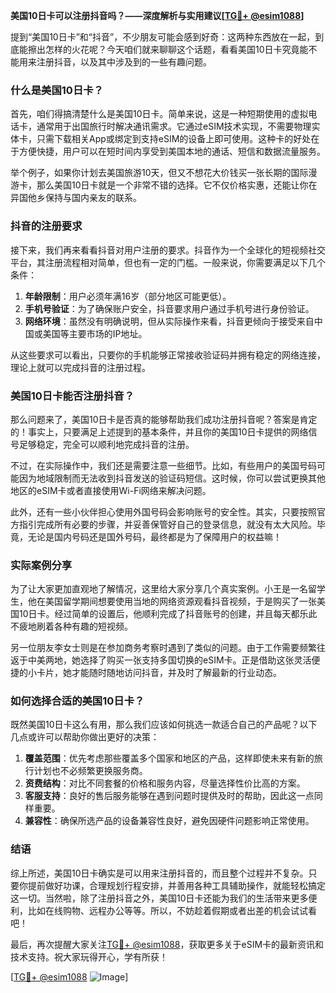 **美国10日卡可以注册抖音吗？——深度解析与实用建议[[TG💪+ @esim1088](https://t.me/s/esim1088)]**

提到“美国10日卡”和“抖音”，不少朋友可能会感到好奇：这两种东西放在一起，到底能擦出怎样的火花呢？今天咱们就来聊聊这个话题，看看美国10日卡究竟能不能用来注册抖音，以及其中涉及到的一些有趣问题。

### 什么是美国10日卡？

首先，咱们得搞清楚什么是美国10日卡。简单来说，这是一种短期使用的虚拟电话卡，通常用于出国旅行时解决通讯需求。它通过eSIM技术实现，不需要物理实体卡，只需下载相关App或绑定到支持eSIM的设备上即可使用。这种卡的好处在于方便快捷，用户可以在短时间内享受到美国本地的通话、短信和数据流量服务。

举个例子，如果你计划去美国旅游10天，但又不想花大价钱买一张长期的国际漫游卡，那么美国10日卡就是一个非常不错的选择。它不仅价格实惠，还能让你在异国他乡保持与国内亲友的联系。

### 抖音的注册要求

接下来，我们再来看看抖音对用户注册的要求。抖音作为一个全球化的短视频社交平台，其注册流程相对简单，但也有一定的门槛。一般来说，你需要满足以下几个条件：

1. **年龄限制**：用户必须年满16岁（部分地区可能更低）。
2. **手机号验证**：为了确保账户安全，抖音要求用户通过手机号进行身份验证。
3. **网络环境**：虽然没有明确说明，但从实际操作来看，抖音更倾向于接受来自中国或美国等主要市场的IP地址。

从这些要求可以看出，只要你的手机能够正常接收验证码并拥有稳定的网络连接，理论上就可以完成抖音的注册过程。

### 美国10日卡能否注册抖音？

那么问题来了，美国10日卡是否真的能够帮助我们成功注册抖音呢？答案是肯定的！事实上，只要满足上述提到的基本条件，并且你的美国10日卡提供的网络信号足够稳定，完全可以顺利地完成抖音的注册。

不过，在实际操作中，我们还是需要注意一些细节。比如，有些用户的美国号码可能因为地域限制而无法收到抖音发送的验证码短信。这时候，你可以尝试更换其他地区的eSIM卡或者直接使用Wi-Fi网络来解决问题。

此外，还有一些小伙伴担心使用外国号码会影响账号的安全性。其实，只要按照官方指引完成所有必要的步骤，并妥善保管好自己的登录信息，就没有太大风险。毕竟，无论是国内号码还是国外号码，最终都是为了保障用户的权益嘛！

### 实际案例分享

为了让大家更加直观地了解情况，这里给大家分享几个真实案例。小王是一名留学生，他在美国留学期间想要使用当地的网络资源观看抖音视频，于是购买了一张美国10日卡。经过简单的设置后，他顺利完成了抖音账号的创建，并且每天都乐此不疲地刷着各种有趣的短视频。

另一位朋友李女士则是在参加商务考察时遇到了类似的问题。由于工作需要频繁往返于中美两地，她选择了购买一张支持多国切换的eSIM卡。正是借助这张灵活便捷的小卡片，她才能随时随地访问抖音，并及时了解最新的行业动态。

### 如何选择合适的美国10日卡？

既然美国10日卡这么有用，那么我们应该如何挑选一款适合自己的产品呢？以下几点或许可以帮助你做出更好的决策：

1. **覆盖范围**：优先考虑那些覆盖多个国家和地区的产品，这样即使未来有新的旅行计划也不必频繁更换服务商。
2. **资费结构**：对比不同套餐的价格和服务内容，尽量选择性价比高的方案。
3. **客服支持**：良好的售后服务能够在遇到问题时提供及时的帮助，因此这一点同样重要。
4. **兼容性**：确保所选产品的设备兼容性良好，避免因硬件问题影响正常使用。

### 结语

综上所述，美国10日卡确实是可以用来注册抖音的，而且整个过程并不复杂。只要你提前做好功课，合理规划行程安排，并善用各种工具辅助操作，就能轻松搞定这一切。当然啦，除了注册抖音之外，美国10日卡还能为我们的生活带来更多便利，比如在线购物、远程办公等等。所以，不妨趁着假期或者出差的机会试试看吧！

最后，再次提醒大家关注[TG💪+ @esim1088](https://t.me/s/esim1088)，获取更多关于eSIM卡的最新资讯和技术支持。祝大家玩得开心，学有所获！

[[TG💪+ @esim1088](https://t.me/s/esim1088) ![Image](https://i.postimg.cc/4NQfJmqS/Snipaste-2025-05-13-00-14-12.png)]